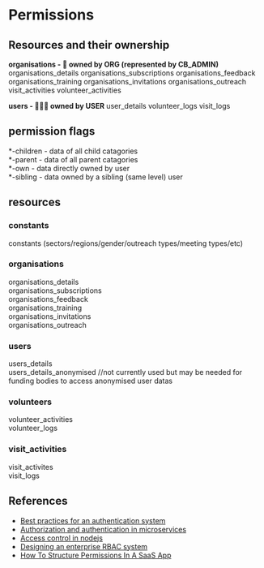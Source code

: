 # Permissions
## Resources and their ownership
**organisations - 🏢 owned by ORG (represented by CB_ADMIN)**
organisations_details
organisations_subscriptions
organisations_feedback
organisations_training
organisations_invitations
organisations_outreach
visit_activities
volunteer_activities

**users - 🙍🏾‍♂️ owned by USER**
user_details
volunteer_logs
visit_logs

## permission flags
*-children - data of all child catagories  
*-parent - data of all parent catagories  
*-own - data directly owned by user  
*-sibling - data owned by a sibling (same level) user

## resources

### constants
constants (sectors/regions/gender/outreach types/meeting types/etc)

### organisations
organisations_details  
organisations_subscriptions  
organisations_feedback  
organisations_training  
organisations_invitations  
organisations_outreach  

### users
users_details  
users_details_anonymised //not currently used but may be needed for funding bodies to access anonymised user datas  

### volunteers
volunteer_activities  
volunteer_logs  

### visit_activities
visit_activites  
visit_logs  


## References

- [Best practices for an authentication system](https://cybersecurity.ieee.org/blog/2016/06/02/design-best-practices-for-an-authentication-system/)
- [Authorization and authentication in microservices](https://initiate.andela.com/how-we-solved-authentication-and-authorization-in-our-microservice-architecture-994539d1b6e6)
- [Access control in nodejs](https://blog.nodeswat.com/implement-access-control-in-node-js-8567e7b484d1)
- [Designing an enterprise RBAC system](https://hackernoon.com/designing-an-enterprise-role-based-access-control-rbac-system-96e645c659b7)
- [How To Structure Permissions In A SaaS App](https://heapanalytics.com/blog/engineering/structure-permissions-saas-app)
